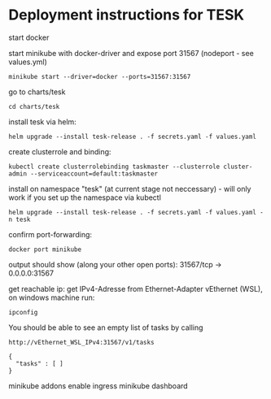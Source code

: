 # Deployment instructions for TESK


start docker

start minikube with docker-driver and expose port 31567 (nodeport - see values.yml)
```
minikube start --driver=docker --ports=31567:31567
```



go to charts/tesk
```
cd charts/tesk
```

install tesk via helm:
```
helm upgrade --install tesk-release . -f secrets.yaml -f values.yaml
```

create clusterrole and binding:
```
kubectl create clusterrolebinding taskmaster --clusterrole cluster-admin --serviceaccount=default:taskmaster
```


install on namespace "tesk" (at current stage not neccessary) -  will only work if you set up the namespace via kubectl
```
helm upgrade --install tesk-release . -f secrets.yaml -f values.yaml -n tesk
```

confirm port-forwarding:
```
docker port minikube
```

output should show (along your other open ports):
31567/tcp -> 0.0.0.0:31567


get reachable ip:
get IPv4-Adresse from Ethernet-Adapter vEthernet (WSL), on windows machine run:

```
ipconfig
```


You should be able to see an empty list of tasks by calling
```
http://vEthernet_WSL_IPv4:31567/v1/tasks

{
  "tasks" : [ ]
}

```

minikube addons enable ingress
minikube dashboard